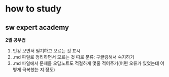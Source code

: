 # how to study
## sw expert academy
**2월 공부법**
1. 인강 보면서 필기하고 모르는 것 표시  
2. .md 파일로 정리하면서 모르는 것 따로 분류: 구글링해서 숙지하기  
3. .md 파일에서 문제들 오답노트도 적절하게 몇줄 적어주기(어떤 오류가 있었는데 어떻게 극복했는 지 정도)  
